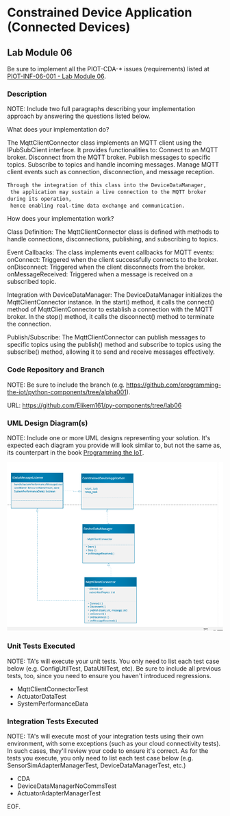 # Constrained Device Application (Connected Devices)

## Lab Module 06

Be sure to implement all the PIOT-CDA-* issues (requirements) listed at [PIOT-INF-06-001 - Lab Module 06](https://github.com/orgs/programming-the-iot/projects/1#column-10488434).

### Description

NOTE: Include two full paragraphs describing your implementation approach by answering the questions listed below.

What does your implementation do? 

The MqttClientConnector class implements an MQTT client using the IPubSubClient interface. It provides functionalities to:
    Connect to an MQTT broker.
    Disconnect from the MQTT broker.
    Publish messages to specific topics.
    Subscribe to topics and handle incoming messages.
    Manage MQTT client events such as connection, disconnection, and message reception.

    Through the integration of this class into the DeviceDataManager,
     the application may sustain a live connection to the MQTT broker during its operation, 
     hence enabling real-time data exchange and communication.


How does your implementation work?

Class Definition: The MqttClientConnector class is defined with methods to handle connections, disconnections, publishing, and subscribing to topics.

Event Callbacks: The class implements event callbacks for MQTT events:
        onConnect: Triggered when the client successfully connects to the broker.
        onDisconnect: Triggered when the client disconnects from the broker.
        onMessageReceived: Triggered when a message is received on a subscribed topic.

Integration with DeviceDataManager:
        The DeviceDataManager initializes the MqttClientConnector instance.
        In the start() method, it calls the connect() method of MqttClientConnector to establish a connection with the MQTT broker.
        In the stop() method, it calls the disconnect() method to terminate the connection.

Publish/Subscribe: The MqttClientConnector can publish messages to specific topics using the publish() method and subscribe to topics using the subscribe() method, 
allowing it to send and receive messages effectively.

### Code Repository and Branch

NOTE: Be sure to include the branch (e.g. https://github.com/programming-the-iot/python-components/tree/alpha001).

URL: https://github.com/Elikem161/py-components/tree/lab06

### UML Design Diagram(s)

NOTE: Include one or more UML designs representing your solution. It's expected each
diagram you provide will look similar to, but not the same as, its counterpart in the
book [Programming the IoT](https://learning.oreilly.com/library/view/programming-the-internet/9781492081401/).

![alt text](image.png)
### Unit Tests Executed

NOTE: TA's will execute your unit tests. You only need to list each test case below
(e.g. ConfigUtilTest, DataUtilTest, etc). Be sure to include all previous tests, too,
since you need to ensure you haven't introduced regressions.

- MqttClientConnectorTest
- ActuatorDataTest
- SystemPerformanceData

### Integration Tests Executed

NOTE: TA's will execute most of your integration tests using their own environment, with
some exceptions (such as your cloud connectivity tests). In such cases, they'll review
your code to ensure it's correct. As for the tests you execute, you only need to list each
test case below (e.g. SensorSimAdapterManagerTest, DeviceDataManagerTest, etc.)

- CDA
- DeviceDataManagerNoCommsTest
- ActuatorAdapterManagerTest

EOF.
